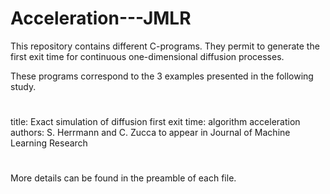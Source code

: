 # Acceleration---JMLR
This repository contains different C-programs. They permit to generate the first exit time for continuous one-dimensional diffusion processes. 

These programs correspond to the 3 examples presented in the following study.
#
title: Exact simulation of diffusion first exit time: algorithm acceleration
authors: S. Herrmann and C. Zucca
to appear in Journal of Machine Learning Research
#
More details can be found in the preamble of each file.